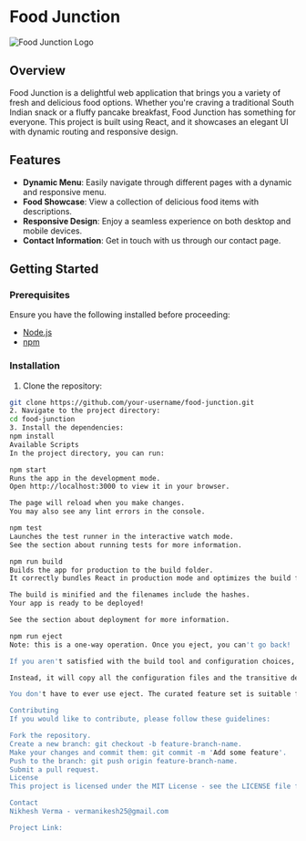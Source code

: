 # Food Junction

![Food Junction Logo](path-to-your-logo.png)

## Overview

Food Junction is a delightful web application that brings you a variety of fresh and delicious food options. Whether you're craving a traditional South Indian snack or a fluffy pancake breakfast, Food Junction has something for everyone. This project is built using React, and it showcases an elegant UI with dynamic routing and responsive design.

## Features

- **Dynamic Menu**: Easily navigate through different pages with a dynamic and responsive menu.
- **Food Showcase**: View a collection of delicious food items with descriptions.
- **Responsive Design**: Enjoy a seamless experience on both desktop and mobile devices.
- **Contact Information**: Get in touch with us through our contact page.

## Getting Started

### Prerequisites

Ensure you have the following installed before proceeding:

- [Node.js](https://nodejs.org/) 
- [npm](https://www.npmjs.com/) 

### Installation

1. Clone the repository:

```bash
git clone https://github.com/your-username/food-junction.git
2. Navigate to the project directory:
cd food-junction
3. Install the dependencies:
npm install
Available Scripts
In the project directory, you can run:

npm start
Runs the app in the development mode.
Open http://localhost:3000 to view it in your browser.

The page will reload when you make changes.
You may also see any lint errors in the console.

npm test
Launches the test runner in the interactive watch mode.
See the section about running tests for more information.

npm run build
Builds the app for production to the build folder.
It correctly bundles React in production mode and optimizes the build for the best performance.

The build is minified and the filenames include the hashes.
Your app is ready to be deployed!

See the section about deployment for more information.

npm run eject
Note: this is a one-way operation. Once you eject, you can't go back!

If you aren't satisfied with the build tool and configuration choices, you can eject at any time. This command will remove the single build dependency from your project.

Instead, it will copy all the configuration files and the transitive dependencies (webpack, Babel, ESLint, etc.) right into your project so you have full control over them. All of the commands except eject will still work, but they will point to the copied scripts so you can tweak them. At this point, you're on your own.

You don't have to ever use eject. The curated feature set is suitable for small and middle deployments, and you shouldn't feel obligated to use this feature. However, we understand that this tool wouldn't be useful if you couldn't customize it when you are ready for it.

Contributing
If you would like to contribute, please follow these guidelines:

Fork the repository.
Create a new branch: git checkout -b feature-branch-name.
Make your changes and commit them: git commit -m 'Add some feature'.
Push to the branch: git push origin feature-branch-name.
Submit a pull request.
License
This project is licensed under the MIT License - see the LICENSE file for details.

Contact
Nikhesh Verma - vermanikesh25@gmail.com

Project Link: 


